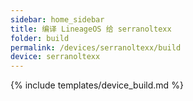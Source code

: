 ```yaml
---
sidebar: home_sidebar
title: 编译 LineageOS 给 serranoltexx
folder: build
permalink: /devices/serranoltexx/build
device: serranoltexx
---
```

{% include templates/device_build.md %}
